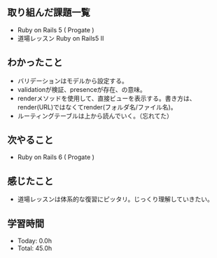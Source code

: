 ## 取り組んだ課題一覧
- Ruby on Rails 5 ( Progate )
- 道場レッスン Ruby on Rails5 II
## わかったこと
- バリデーションはモデルから設定する。
- validationが検証、presenceが存在、の意味。
- renderメソッドを使用して、直接ビューを表示する。書き方は、render(URL)ではなくてrender(フォルダ名/ファイル名)。
- ルーティングテーブルは上から読んでいく。（忘れてた）
## 次やること
- Ruby on Rails 6 ( Progate ) 
## 感じたこと
- 道場レッスンは体系的な復習にピッタリ。じっくり理解していきたい。
## 学習時間
- Today: 0.0h
- Total: 45.0h

